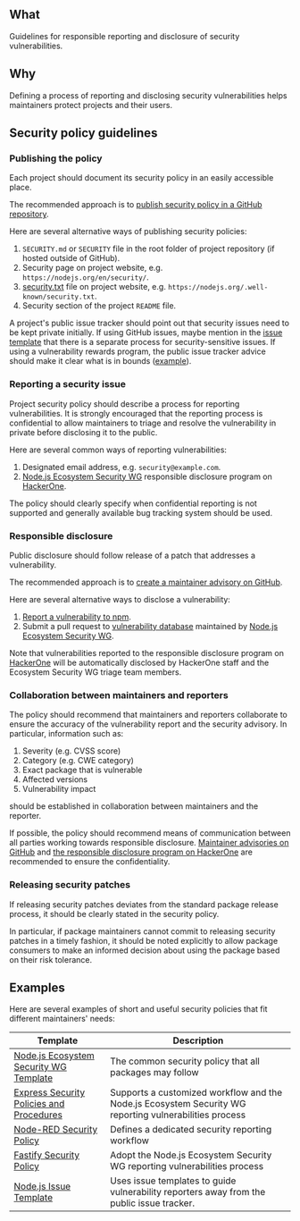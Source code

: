 ## What

Guidelines for responsible reporting and disclosure of security vulnerabilities.

## Why

Defining a process of reporting and disclosing security vulnerabilities helps maintainers protect projects and their users.

## Security policy guidelines

### Publishing the policy

Each project should document its security policy in an easily accessible place.

The recommended approach is to [publish security policy in a GitHub repository](https://help.github.com/en/github/managing-security-vulnerabilities/adding-a-security-policy-to-your-repository).

Here are several alternative ways of publishing security policies:

1. `SECURITY.md` or `SECURITY` file in the root folder of project repository (if hosted outside of GitHub).
1. Security page on project website, e.g. `https://nodejs.org/en/security/`.
1. [security.txt](https://securitytxt.org/) file on project website, e.g. `https://nodejs.org/.well-known/security.txt`.
1. Security section of the project `README` file.

A project's public issue tracker should point out that security issues need to be kept private initially.
If using GitHub issues, maybe mention in the [issue template](https://help.github.com/en/github/building-a-strong-community/configuring-issue-templates-for-your-repository#creating-issue-templates)
that there is a separate process for security-sensitive issues.  If using a vulnerability rewards program,
the public issue tracker advice should make it clear what is in bounds ([example](https://www.google.com/about/appsecurity/reward-program/#vulns)).

### Reporting a security issue

Project security policy should describe a process for reporting vulnerabilities. It is strongly encouraged that the reporting process is confidential to allow maintainers to triage and resolve the vulnerability in private before disclosing it to the public.

Here are several common ways of reporting vulnerabilities:

1. Designated email address, e.g. `security@example.com`.
1. [Node.js Ecosystem Security WG](https://github.com/nodejs/security-wg) responsible disclosure program on [HackerOne](https://hackerone.com/nodejs-ecosystem).

The policy should clearly specify when confidential reporting is not supported and generally available bug tracking system should be used.

### Responsible disclosure

Public disclosure should follow release of a patch that addresses a vulnerability.

The recommended approach is to [create a maintainer advisory on GitHub](https://help.github.com/en/github/managing-security-vulnerabilities/creating-a-maintainer-security-advisory).

Here are several alternative ways to disclose a vulnerability:

1. [Report a vulnerability to npm](https://www.npmjs.com/advisories/report).
1. Submit a pull request to [vulnerability database](https://github.com/nodejs/security-wg/blob/master/processes/vuln_db.md) maintained by [Node.js Ecosystem Security WG](https://github.com/nodejs/security-wg).

Note that vulnerabilities reported to the responsible disclosure program on [HackerOne](https://hackerone.com/nodejs-ecosystem) will be automatically disclosed by HackerOne staff and the Ecosystem Security WG triage team members.

### Collaboration between maintainers and reporters

The policy should recommend that maintainers and reporters collaborate to ensure the accuracy of the vulnerability report and the security advisory. In particular, information such as: 

1. Severity (e.g. CVSS score)
1. Category (e.g. CWE category)
1. Exact package that is vulnerable
1. Affected versions
1. Vulnerability impact

should be established in collaboration between maintainers and the reporter.

If possible, the policy should recommend means of communication between all parties working towards responsible disclosure. [Maintainer advisories on GitHub](https://help.github.com/en/github/managing-security-vulnerabilities/creating-a-maintainer-security-advisory) and [the responsible disclosure program on HackerOne](https://hackerone.com/nodejs-ecosystem) are recommended to ensure the confidentiality.

### Releasing security patches

If releasing security patches deviates from the standard package release process, it should be clearly stated in the security policy.

In particular, if package maintainers cannot commit to releasing security patches in a timely fashion, it should be noted explicitly to allow package consumers to make an informed decision about using the package based on their risk tolerance.

## Examples

Here are several examples of short and useful security policies that fit different maintainers' needs:

| Template | Description |
| -------- | ----------- |
| [Node.js Ecosystem Security WG Template](https://github.com/nodejs/security-wg/blob/master/processes/responsible_disclosure_template.md) | The common security policy that all packages may follow |
| [Express Security Policies and Procedures](https://github.com/expressjs/express/security/policy) | Supports a customized workflow and the Node.js Ecosystem Security WG reporting vulnerabilities process |
| [Node-RED Security Policy](https://github.com/node-red/node-red/security/policy) | Defines a dedicated security reporting workflow |
| [Fastify Security Policy](https://github.com/fastify/fastify/blob/master/SECURITY.md) | Adopt the Node.js Ecosystem Security WG reporting vulnerabilities process |
| [Node.js Issue Template](https://github.com/nodejs/node/issues/new/choose) | Uses issue templates to guide vulnerability reporters away from the public issue tracker. |
